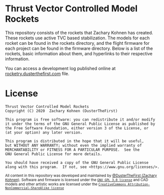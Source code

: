 # Thrust Vector Controlled Model Rockets

This repository consists of the rockets that Zachary Kohnen has created. These rockets use active TVC based stabilization.
The models for each rocket can be found in the rockets directory, and the flight firmware for each project can be found in the firmware directory.
Below is a list of the rockets, basic information about them, and hyperlinks to their respective information.

You can access a development log published online at [rocketry.dusterthefirst.com](//rocketry.dusterthefirst.com) file.

# License
    Thrust Vector Controlled Model Rockets
    Copyright (C) 2020  Zachary Kohnen (DusterTheFirst)

    This program is free software: you can redistribute it and/or modify
    it under the terms of the GNU General Public License as published by
    the Free Software Foundation, either version 3 of the License, or
    (at your option) any later version.

    This program is distributed in the hope that it will be useful,
    but WITHOUT ANY WARRANTY; without even the implied warranty of
    MERCHANTABILITY or FITNESS FOR A PARTICULAR PURPOSE.  See the
    GNU General Public License for more details.

    You should have received a copy of the GNU General Public License
    along with this program.  If not, see <https://www.gnu.org/licenses/>.

<sub>All content in this repository was developed and maintained by [@DusterTheFirst (Zachary Kohnen)](https://github.com/dusterthefirst). Software and firmware is licensed under the [`GNU GPL 3.0 license`](./LICENSE.md) and CAD models and other artistic works are licensed under the [`CreativeCommons Attribution-NonCommercial-ShareAlike license`](http://creativecommons.org/licenses/by-nc-sa/4.0/)</sub>
